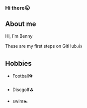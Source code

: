 ### Hi there:stuck_out_tongue:

## About me

Hi, I´m Benny

These are my first steps on GitHub.:+1:

## Hobbies
- Football:soccer:

- Discgolf:golf:

- swim:swimmer:

